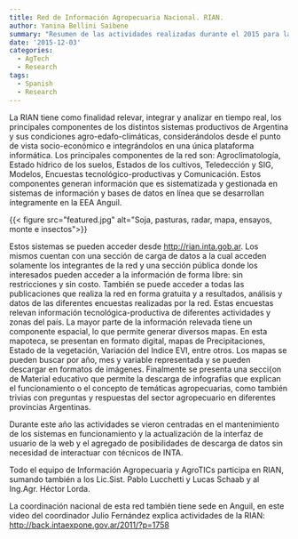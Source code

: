 ```yaml
---
title: Red de Información Agropecuaria Nacional. RIAN. 
author: Yanina Bellini Saibene
summary: "Resumen de las actividades realizadas durante el 2015 para la Red de Informacion Agropecuaria Nacional en el Area de Informacion Agropecuaria y AgroTICs de la EEA Anguil."
date: '2015-12-03'
categories:
  - AgTech
  - Research
tags:
  - Spanish
  - Research
---
```


La RIAN tiene como finalidad relevar, integrar y analizar en tiempo real, los principales componentes de los distintos sistemas productivos de Argentina y sus condiciones agro-edafo-climáticas, considerándolos desde el punto de vista socio-económico e integrándolos en una única plataforma informática.  Los principales componentes de la red son: Agroclimatología, Estado hídrico de los suelos, Estados de los cultivos, Teledección y SIG, Modelos, Encuestas tecnológico-productivas y Comunicación.  Estos componentes generan información que es sistematizada y gestionada en sistemas de información y bases de datos en línea que se desarrollan íntegramente en la EEA Anguil.


{{< figure src="featured.jpg" alt="Soja, pasturas, radar, mapa, ensayos, monte e insectos">}}


Estos sistemas se pueden acceder desde http://rian.inta.gob.ar.  Los mismos cuentan con una sección de carga de datos a la cual acceden solamente los integrantes de la red y una sección pública donde los interesados pueden acceder a la información de forma libre: sin restricciones y sin costo.  También se puede acceder a todas las publicaciones que realiza la red en forma gratuita y a resultados, análisis y datos de las diferentes encuestas realizadas por la red.  Estas encuestas relevan información tecnológica-productiva de diferentes actividades y zonas del país.  La mayor parte de la información relevada tiene un componente espacial, lo que permite generar diversos mapas. En esta mapoteca, se presentan en formato digital, mapas de Precipitaciones, Estado de la vegetación, Variación del Indice EVI, entre otros. Los mapas se pueden buscar por año, mes y variable representada y se pueden descargar en formatos de imágenes.  Finalmente se presenta una secci{on de Material educativo que permite la descarga de infografías que explican el funcionamiento o el concepto de temáticas agropecuarias, como también trivias con preguntas y respuestas del sector agropecuario en diferentes provincias Argentinas. 

Durante este año las actividades se vieron centradas en el mantenimiento de los sistemas en funcionamiento y la actualización de la interfaz de usuario de la web y el agregado de posibilidades de descarga de datos sin necesidad de interactuar con técnicos de INTA.

Todo el equipo de Información Agropecuaria y AgroTICs participa en RIAN, sumando también a los Lic.Sist. Pablo Lucchetti y Lucas Schaab y al Ing.Agr. Héctor Lorda.

La coordinación nacional de esta red también tiene sede en Anguil, en este video del coordinador Julio Fernández explica actividades de la RIAN: http://back.intaexpone.gov.ar/2011/?p=1758
